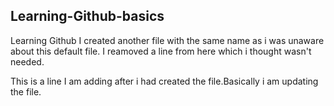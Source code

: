 ## Learning-Github-basics
Learning Github 
I created another file with the same name as i was unaware about this default file. I reamoved a line from here which i thought wasn't needed.

This is a line I am adding after i had created the file.Basically i am updating the file.
